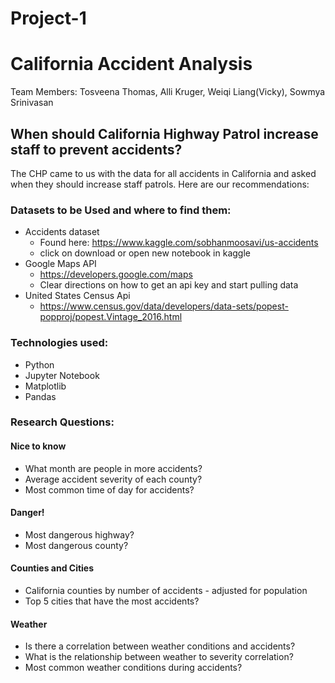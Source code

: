 # Project-1
# California Accident Analysis 
Team Members: Tosveena Thomas, Alli Kruger, Weiqi Liang(Vicky), Sowmya Srinivasan


## When should California Highway Patrol increase staff  to prevent accidents? 
The CHP came to us with the data for all accidents in California and asked when they should increase staff patrols. 
Here are our recommendations:


### Datasets to be Used and where to find them:

* Accidents dataset
  * Found here: https://www.kaggle.com/sobhanmoosavi/us-accidents
  * click on download or open new notebook in kaggle
* Google Maps API
  * https://developers.google.com/maps
  * Clear directions on how to get an api key and start pulling data 
* United States Census Api
  * https://www.census.gov/data/developers/data-sets/popest-popproj/popest.Vintage_2016.html

### Technologies used:

* Python
* Jupyter Notebook
 * Matplotlib
 * Pandas

### Research Questions:

#### Nice to know

* What month are people in more accidents?
* Average accident severity of each county?
* Most common time of day for accidents?

#### Danger!
* Most dangerous highway?
* Most dangerous county?

#### Counties and Cities
* California counties by number of accidents - adjusted for population
* Top 5 cities that  have the most accidents?

#### Weather
* Is there a correlation between weather conditions and accidents?
* What is the relationship between weather to severity correlation?
* Most common weather conditions during accidents?
